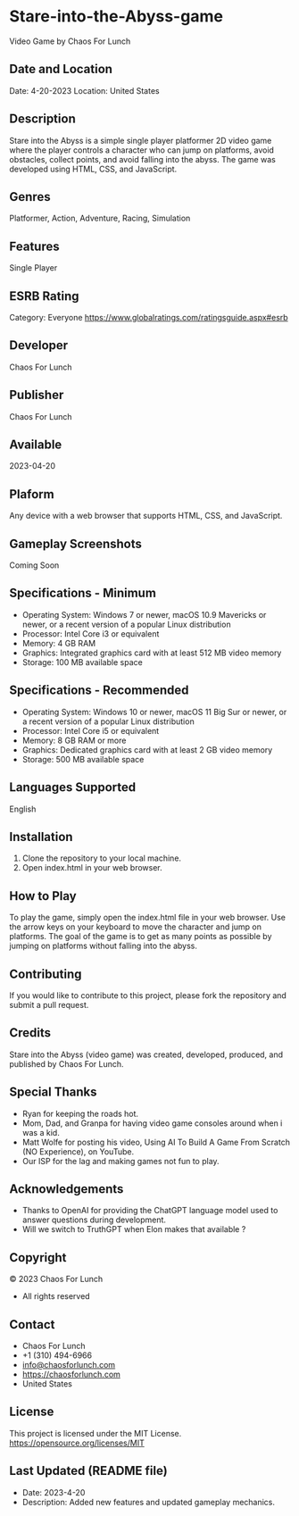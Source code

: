 # Stare-into-the-Abyss-game
Video Game by Chaos For Lunch

## Date and Location
Date: 4-20-2023
Location: United States

## Description
Stare into the Abyss is a simple single player platformer 2D video game where the player controls a character who can jump on platforms, avoid obstacles, collect points, and avoid falling into the abyss. The game was developed using HTML, CSS, and JavaScript.

## Genres
Platformer, Action, Adventure, Racing, Simulation

## Features
Single Player

## ESRB Rating 
Category: Everyone
https://www.globalratings.com/ratingsguide.aspx#esrb

## Developer
Chaos For Lunch

## Publisher
Chaos For Lunch

## Available
2023-04-20

## Plaform
Any device with a web browser that supports HTML, CSS, and JavaScript.

## Gameplay Screenshots
Coming Soon

## Specifications - Minimum
- Operating System: Windows 7 or newer, macOS 10.9 Mavericks or newer, or a recent version of a popular Linux distribution
- Processor: Intel Core i3 or equivalent
- Memory: 4 GB RAM
- Graphics: Integrated graphics card with at least 512 MB video memory
- Storage: 100 MB available space

## Specifications - Recommended
- Operating System: Windows 10 or newer, macOS 11 Big Sur or newer, or a recent version of a popular Linux distribution
- Processor: Intel Core i5 or equivalent
- Memory: 8 GB RAM or more
- Graphics: Dedicated graphics card with at least 2 GB video memory
- Storage: 500 MB available space

## Languages Supported
English

## Installation
1. Clone the repository to your local machine.
2. Open index.html in your web browser.

## How to Play
To play the game, simply open the index.html file in your web browser. Use the arrow keys on your keyboard to move the character and jump on platforms. The goal of the game is to get as many points as possible by jumping on platforms without falling into the abyss.

## Contributing
If you would like to contribute to this project, please fork the repository and submit a pull request.

## Credits
Stare into the Abyss (video game) was created, developed, produced, and published by Chaos For Lunch.

## Special Thanks
- Ryan for keeping the roads hot.
- Mom, Dad, and Granpa for having video game consoles around when i was a kid.
- Matt Wolfe for posting his video, Using AI To Build A Game From Scratch (NO Experience), on YouTube.
- Our ISP for the lag and making games not fun to play.

## Acknowledgements
- Thanks to OpenAI for providing the ChatGPT language model used to answer questions during development.
- Will we switch to TruthGPT when Elon makes that available ?

## Copyright
© 2023 Chaos For Lunch
- All rights reserved

## Contact
- Chaos For Lunch
- +1 (310) 494-6966
- info@chaosforlunch.com
- https://chaosforlunch.com
- United States

## License
This project is licensed under the MIT License.
https://opensource.org/licenses/MIT

## Last Updated (README file)
- Date: 2023-4-20
- Description: Added new features and updated gameplay mechanics.
